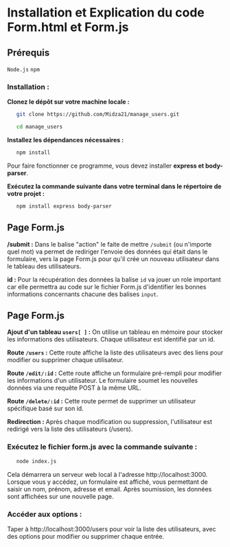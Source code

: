 # Installation et Explication du code Form.html et Form.js #

## Prérequis

`Node.js`
`npm`

### Installation :

**Clonez le dépôt sur votre machine locale :**

```bash
   git clone https://github.com/Midza21/manage_users.git
   ```
```bash
   cd manage_users
   ```

**Installez les dépendances nécessaires :**

```bash
   npm install
   ```

Pour faire fonctionner ce programme, vous devez installer **express et body-parser**. 

**Exécutez la commande suivante dans votre terminal dans le répertoire de votre projet :**

```bash
   npm install express body-parser
   ```

## Page Form.js 

**/submit :** Dans le balise "action" le faite de mettre `/submit` (ou n'importe quel mot) va permet de rediriger l'envoie des données qui était dans le formulaire, vers la page Form.js pour qu'il crée un nouveau utilisateur dans le tableau des utilisateurs.


**id :** Pour la récupération des données la balise `id` va jouer un role important car elle permettra au code sur le fichier Form.js d'identifier les bonnes informations concernants chacune des balises `input`.

## Page Form.js

**Ajout d'un tableau `users[ ]` :** On utilise un tableau en mémoire pour stocker les informations des utilisateurs. Chaque utilisateur est identifié par un id.

**Route `/users` :** Cette route affiche la liste des utilisateurs avec des liens pour modifier ou supprimer chaque utilisateur.

**Route `/edit/:id` :** Cette route affiche un formulaire pré-rempli pour modifier les informations d'un utilisateur. Le formulaire soumet les nouvelles données via une requête POST à la même URL.

**Route `/delete/:id` :** Cette route permet de supprimer un utilisateur spécifique basé sur son id.

**Redirection :** Après chaque modification ou suppression, l'utilisateur est redirigé vers la liste des utilisateurs (/users).

### Exécutez le fichier form.js avec la commande suivante :

```bash
   node index.js
   ```

Cela démarrera un serveur web local à l'adresse http://localhost:3000. Lorsque vous y accédez, un formulaire est affiché, vous permettant de saisir un nom, prénom, adresse et email. Après soumission, les données sont affichées sur une nouvelle page.

### Accéder aux options :

Taper à http://localhost:3000/users pour voir la liste des utilisateurs, avec des options pour modifier ou supprimer chaque entrée.
